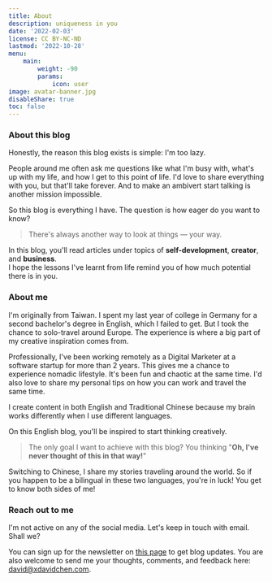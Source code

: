 ```yaml
---
title: About
description: uniqueness in you
date: '2022-02-03'
license: CC BY-NC-ND
lastmod: '2022-10-28'
menu:
    main: 
        weight: -90
        params:
            icon: user
image: avatar-banner.jpg
disableShare: true
toc: false
---
```

### About this blog
Honestly, the reason this blog exists is simple: I'm too lazy.

People around me often ask me questions like what I'm busy with, what's up with my life, and how I get to this point of life. I'd love to share everything with you, but that'll take forever. And to make an ambivert start talking is another mission impossible. 

So this blog is everything I have. The question is how eager do you want to know?

>There's always another way to look at things — your way.

In this blog, you'll read articles under topics of **self-development**, **creator**, and **business**.\
I hope the lessons I've learnt from life remind you of how much potential there is in you.

### About me
I'm originally from Taiwan. I spent my last year of college in Germany for a second bachelor's degree in English, which I failed to get. But I took the chance to solo-travel around Europe. The experience is where a big part of my creative inspiration comes from.

Professionally, I've been working remotely as a Digital Marketer at a software startup for more than 2 years. This gives me a chance to experience nomadic lifestyle. It's been fun and chaotic at the same time. I'd also love to share my personal tips on how you can work and travel the same time.

I create content in both English and Traditional Chinese because my brain works differently when I use different languages.

On this English blog, you'll be inspired to start thinking creatively.

>The only goal I want to achieve with this blog? You thinking "**Oh, I've never thought of this in that way!**"

Switching to Chinese, I share my stories traveling around the world. So if you happen to be a bilingual in these two languages, you're in luck! You get to know both sides of me!

### Reach out to me
I'm not active on any of the social media. Let's keep in touch with email. Shall we?

You can sign up for the newsletter on [this page](https://xdavidchen.com/newsletter/) to get blog updates. You are also welcome to send me your thoughts, comments, and feedback here: [david@xdavidchen.com](mailto:david@xdavidchen.com).